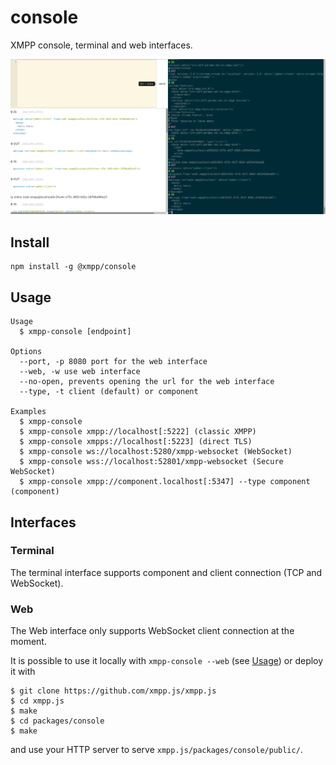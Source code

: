 # console

XMPP console, terminal and web interfaces.

![](screenshot.png)

## Install

```
npm install -g @xmpp/console
```

## Usage

```
Usage
  $ xmpp-console [endpoint]

Options
  --port, -p 8080 port for the web interface
  --web, -w use web interface
  --no-open, prevents opening the url for the web interface
  --type, -t client (default) or component

Examples
  $ xmpp-console
  $ xmpp-console xmpp://localhost[:5222] (classic XMPP)
  $ xmpp-console xmpps://localhost[:5223] (direct TLS)
  $ xmpp-console ws://localhost:5280/xmpp-websocket (WebSocket)
  $ xmpp-console wss://localhost:52801/xmpp-websocket (Secure WebSocket)
  $ xmpp-console xmpp://component.localhost[:5347] --type component (component)
```

## Interfaces

### Terminal

The terminal interface supports component and client connection (TCP and WebSocket).

### Web

The Web interface only supports WebSocket client connection at the moment.

It is possible to use it locally with `xmpp-console --web` (see [Usage](#usage)) or deploy it with

```
$ git clone https://github.com/xmpp.js/xmpp.js
$ cd xmpp.js
$ make
$ cd packages/console
$ make
```

and use your HTTP server to serve `xmpp.js/packages/console/public/`.
